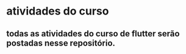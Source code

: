 # atividades do curso

## todas as atividades do curso de flutter serão postadas nesse repositório. 
